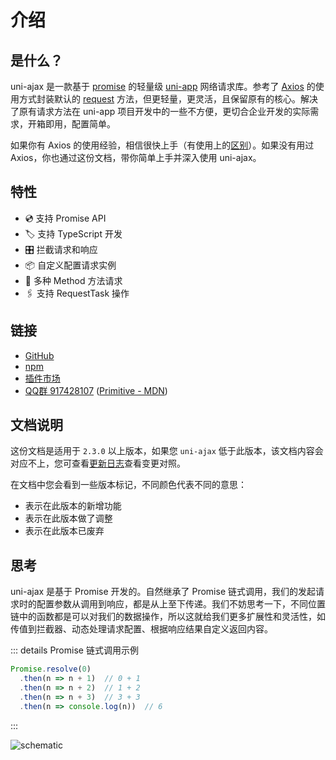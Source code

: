 # 介绍

## 是什么？

uni-ajax 是一款基于 [promise](https://javascript.info/promise-basics) 的轻量级 [uni-app](https://uniapp.dcloud.io/) 网络请求库。参考了 [Axios](https://github.com/axios/axios) 的使用方式封装默认的 [request](https://uniapp.dcloud.io/api/request/request) 方法，但更轻量，更灵活，且保留原有的核心。解决了原有请求方法在 uni-app 项目开发中的一些不方便，更切合企业开发的实际需求，开箱即用，配置简单。

如果你有 Axios 的使用经验，相信很快上手（有使用上的[区别](/guide/question#与-axios-的使用区别)）。如果没有用过 Axios，你也通过这份文档，带你简单上手并深入使用 uni-ajax。

## 特性

- 💿 支持 Promise API
- 🏷 支持 TypeScript 开发
- 🎛 拦截请求和响应
- 📦 自定义配置请求实例
- 📡 多种 Method 方法请求
- 🖇 支持 RequestTask 操作

## 链接

- [GitHub](https://github.com/ponjs/uni-ajax)
- [npm](https://www.npmjs.com/package/uni-ajax)
- [插件市场](https://ext.dcloud.net.cn/plugin?id=2351)
- [QQ群 917428107](https://qm.qq.com/cgi-bin/qm/qr?k=a0NaOxj875pQzpGh0MEx5jJPZnKAw_IM&jump_from=webapi) ([Primitive - MDN](https://developer.mozilla.org/zh-CN/docs/Glossary/Primitive))

## 文档说明

这份文档是适用于 `2.3.0` 以上版本，如果您 `uni-ajax` 低于此版本，该文档内容会对应不上，您可查看[更新日志](https://ext.dcloud.net.cn/plugin?id=2351&update_log)查看变更对照。

在文档中您会看到一些版本标记，不同颜色代表不同的意思：

- <Badge type="tip" text="新增" /> 表示在此版本的新增功能
- <Badge type="warning" text="调整" /> 表示在此版本做了调整
- <Badge type="danger" text="废弃" /> 表示在此版本已废弃

## 思考

uni-ajax 是基于 Promise 开发的。自然继承了 Promise 链式调用，我们的发起请求时的配置参数从调用到响应，都是从上至下传递。我们不妨思考一下，不同位置链中的函数都是可以对我们的数据操作，所以这就给我们更多扩展性和灵活性，如传值到拦截器、动态处理请求配置、根据响应结果自定义返回内容。

::: details Promise 链式调用示例
```js
Promise.resolve(0)
  .then(n => n + 1)  // 0 + 1
  .then(n => n + 2)  // 1 + 2
  .then(n => n + 3)  // 3 + 3
  .then(n => console.log(n))  // 6
```
:::

<img class="schematic" src="/guide/schematic.svg" alt="schematic">

<style> 
.dark .schematic {
  filter: invert(0.8898);
}
</style>
